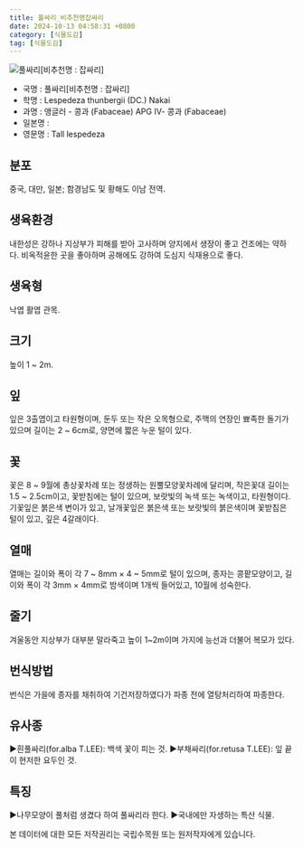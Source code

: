 ```yaml
---
title: 풀싸리_비추천명잡싸리
date: 2024-10-13 04:58:31 +0800
category: [식물도감]
tag: [식물도감]
---
```




![풀싸리[비추천명 : 잡싸리]](/fileUpload/plants/basic/Leguminosae/Lespedeza/12303/1_th2.JPG)
- 국명 : 풀싸리[비추천명 : 잡싸리]
- 학명 : Lespedeza thunbergii (DC.) Nakai
- 과명 : 앵글러 - 콩과 (Fabaceae) APG Ⅳ- 콩과 (Fabaceae)
- 일본명 : 
- 영문명 : Tall lespedeza


## 분포
중국, 대만, 일본; 함경남도 및 황해도 이남 전역.
## 생육환경
내한성은 강하나 지상부가 피해를 받아 고사하며 양지에서 생장이 좋고 건조에는 약하다. 비옥적윤한 곳을 좋아하며 공해에도 강하여 도심지 식재용으로 좋다.
## 생육형
낙엽 활엽 관목. 
## 크기
높이 1 ~ 2m.
## 잎
잎은 3출엽이고 타원형이며, 둔두 또는 작은 오목형으로, 주맥의 연장인 뾰족한 돌기가 있으며 길이는 2 ~ 6cm로, 양면에 짧은 누운 털이 있다.
## 꽃
꽃은 8 ~ 9월에 총상꽃차례 또는 정생하는 원뿔모양꽃차례에 달리며, 작은꽃대 길이는 1.5 ~ 2.5cm이고, 꽃받침에는 털이 있으며, 보랏빛의 녹색 또는 녹색이고, 타원형이다.  기꽃잎은 붉은색 변이가 있고, 날개꽃잎은 붉은색 또는 보랏빛의 붉은색이며 꽃받침은 털이 있고, 깊은 4갈래이다.
## 열매
열매는 길이와 폭이 각 7 ~ 8mm × 4 ~ 5mm로 털이 있으며,  종자는 콩팥모양이고, 길이와 폭이 각 3mm × 4mm로 밤색이며 1개씩 들어있고, 10월에 성숙한다.
## 줄기
겨울동안 지상부가 대부분 말라죽고 높이 1~2m이며 가지에 능선과 더불어 복모가 있다.
## 번식방법
번식은 가을에 종자를 채취하여 기건저장하였다가 파종 전에 열탕처리하여 파종한다.
## 유사종
▶흰풀싸리(for.alba T.LEE): 백색 꽃이 피는 것.▶부채싸리(for.retusa T.LEE): 잎 끝이 현저한 요두인 것.
## 특징
▶나무모양이 풀처럼 생겼다 하여 풀싸리라 한다.▶국내에만 자생하는 특산 식물.






본 데이터에 대한 모든 저작권리는 국립수목원 또는 원저작자에게 있습니다.
